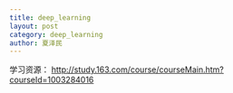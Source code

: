 ```yaml
---
title: deep_learning
layout: post
category: deep_learning
author: 夏泽民
---
```


学习资源：
http://study.163.com/course/courseMain.htm?courseId=1003284016

<!-- more -->
